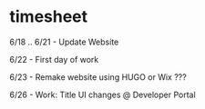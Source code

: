 # timesheet

6/18 .. 6/21 - Update Website

6/22 - First day of work

6/23 - Remake website using HUGO or Wix ???

6/26 - Work: Title UI changes @ Developer Portal
